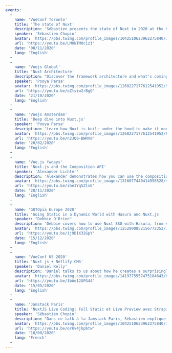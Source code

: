 ```yaml
---
events:
  -
    name: 'VueConf Toronto'
    title: 'The state of Nuxt'
    description: 'Sébastien presents the state of Nuxt in 2020 at the VueConf Toronto'
    speaker: 'Sébastien Chopin'
    avatar: 'https://pbs.twimg.com/profile_images/1042510623962275840/1Iw_Mvud_400x400.jpg'
    url: 'https://youtu.be/LMONTMOc1zI'
    date: '08/11/2020'
    lang: 'English'
  -
  -
    name: 'Vuejs Global'
    title: 'Nuxt Architecture'
    description: "Discover the framework architecture and what's coming with Nuxt3 with Pooya"
    speaker: 'Pooya Parsa'
    avatar: 'https://pbs.twimg.com/profile_images/1268227177612541952/9-fujxqt_400x400.jpg'
    url: 'https://youtu.be/oZtsiw2rBgQ'
    date: '21/10/2020'
    lang: 'English'
  -
  -
    name: 'Vuejs Amsterdam'
    title: 'Deep dive into Nuxt.js'
    speaker: 'Pooya Parsa'
    description: 'Learn how Nuxt is built under the hood to make it modular and accomodate a large set of use-cases'
    avatar: 'https://pbs.twimg.com/profile_images/1268227177612541952/9-fujxqt_400x400.jpg'
    url: 'https://youtu.be/n2JQ0-BWRV8'
    date: '20/02/2020'
    lang: 'English'
  -
  -
    name: 'Vue.js fwdays'
    title: 'Nuxt.js and the Composition API'
    speaker: 'Alexander Lichter'
    description: 'Alexander demonstrates how you can use the composition API in Nuxt starting today, and what benefits it can bring.'
    avatar: 'https://pbs.twimg.com/profile_images/1316077440414998528/mY2rcM7__400x400.jpg'
    url: 'https://youtu.be/iheIYq5ZlsE'
    date: '28/11/2020'
    lang: 'English'
  -
  -
    name: 'GOTOpia Europe 2020'
    title: 'Going Static in a Dynamic World with Hasura and Nuxt.js'
    speaker: "Debbie O'Brien"
    description: 'Debbie covers how to use Nuxt SSG with Hasura, from setting up your endpoint, adding the query to Nuxt.js to display your data with Apollo and GraphQL, how to setup a hook so that it triggers a deploy of your site on content change as static sites need to be redeployed on content change.'
    avatar: 'https://pbs.twimg.com/profile_images/1252900852156772352/JLIVJ-TC_400x400.jpg'
    url: 'https://youtu.be/1j9DIX32GpY'
    date: '15/12/2020'
    lang: 'English'
  -
  -
    name: 'VueConf US 2020'
    title: 'Nuxt js + Netlify CMS'
    speaker: 'Daniel Kelly'
    description: 'Daniel talks to us about how he creates a surprisingly dynamic static site by using Nuxt.js and Netlify CMS.'
    avatar: 'https://pbs.twimg.com/profile_images/1419775557475184643/Vx7ZKWL5_400x400.jpg'
    url: 'https://youtu.be/1bAeI2GPG44'
    date: '15/05/2020'
    lang: 'English'
  -
  -
    name: 'Jamstack Paris'
    title: 'NuxtJS Live Coding: Full Static et Live Preview avec Strapi'
    speaker: 'Sébastien Chopin'
    description: "Dans ce talk à la Jamstack Paris, Sébastien explique tout sur le full static avec Nuxt, et l'utilisation du live preview mode"
    avatar: 'https://pbs.twimg.com/profile_images/1042510623962275840/1Iw_Mvud_400x400.jpg'
    url: 'https://youtu.be/orKv4jhpbtw'
    date: '10/08/2020'
    lang: 'French'
  -
---
```

